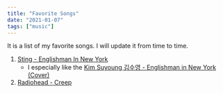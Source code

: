 ```yaml
---
title: "Favorite Songs"
date: "2021-01-07"
tags: ["music"]
---
```


It is a list of my favorite songs. I will update it from time to time.

<!--more-->

1. [Sting - Englishman In New York](https://youtu.be/d27gTrPPAyk)
    - I especially like the [Kim Suyoung 김수영 - Englishman in New York (Cover)](https://youtu.be/nT8o1SnL1YE)
2. [Radiohead - Creep](https://youtu.be/XFkzRNyygfk)

